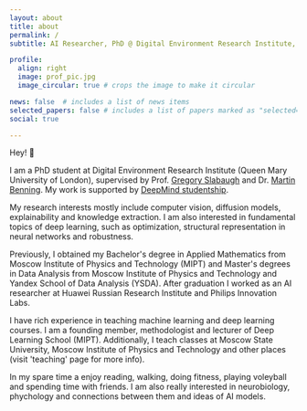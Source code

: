 ```yaml
---
layout: about
title: about
permalink: /
subtitle: AI Researcher, PhD @ Digital Environment Research Institute, Queen Mary University of London

profile:
  align: right
  image: prof_pic.jpg
  image_circular: true # crops the image to make it circular

news: false  # includes a list of news items
selected_papers: false # includes a list of papers marked as "selected={true}"
social: true

---
```


Hey! 👋

I am a PhD student at Digital Environment Research Institute (Queen Mary University of London), supervised by Prof. [Gregory Slabaugh](https://www.eecs.qmul.ac.uk/~gslabaugh/) and Dr. [Martin Benning](https://www.qmul.ac.uk/maths/profiles/benningmartin.html). My work is supported by [DeepMind studentship](https://www.deepmind.com/education). 

My research interests mostly include computer vision, diffusion models, explainability and knowledge extraction. I am also interested in fundamental topics of deep learning, such as optimization, structural representation in neural networks and robustness.

Previously, I obtained my Bachelor's degree in Applied Mathematics from Moscow Institute of Physics and Technology (MIPT) and Master's degrees in Data Analysis from Moscow Institute of Physics and Technology and Yandex School of Data Analysis (YSDA). After graduation I worked as an AI researcher at Huawei Russian Research Institute and Philips Innovation Labs. 

I have rich experience in teaching machine learning and deep learning courses. I am a founding member, methodologist and lecturer of Deep Learning School (MIPT). Additionally, I teach classes at Moscow State University, Moscow Institute of Physics and Technology and other places (visit 'teaching' page for more info). 

In my spare time a enjoy reading, walking, doing fitness, playing voleyball and spending time with friends. I am also really interested in neurobiology, phychology and connections between them and ideas of AI models. 

